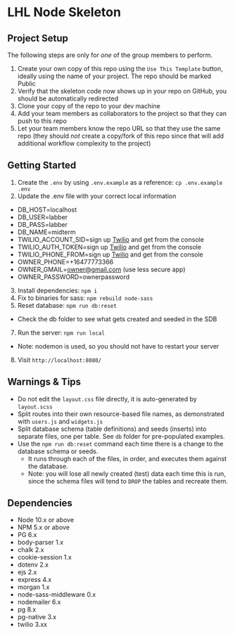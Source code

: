 # LHL Node Skeleton

## Project Setup

The following steps are only for _one_ of the group members to perform.

1. Create your own copy of this repo using the `Use This Template` button, ideally using the name of your project. The repo should be marked Public
2. Verify that the skeleton code now shows up in your repo on GitHub, you should be automatically redirected
3. Clone your copy of the repo to your dev machine
4. Add your team members as collaborators to the project so that they can push to this repo
5. Let your team members know the repo URL so that they use the same repo (they should _not_ create a copy/fork of this repo since that will add additional workflow complexity to the project)

## Getting Started

1. Create the `.env` by using `.env.example` as a reference: `cp .env.example .env`
2. Update the .env file with your correct local information

- DB_HOST=localhost
- DB_USER=labber
- DB_PASS=labber
- DB_NAME=midterm
- TWILIO_ACCOUNT_SID=sign up [Twilio](https://www.twilio.com/try-twilio) and get from the console
- TWILIO_AUTH_TOKEN=sign up [Twilio](https://www.twilio.com/try-twilio) and get from the console
- TWILIO_PHONE_FROM=sign up [Twilio](https://www.twilio.com/try-twilio) and get from the console
- OWNER_PHONE=+16477773366
- OWNER_GMAIL=owner@gmail.com (use less secure app)
- OWNER_PASSWORD=ownerpassword

3. Install dependencies: `npm i`
4. Fix to binaries for sass: `npm rebuild node-sass`
5. Reset database: `npm run db:reset`

- Check the db folder to see what gets created and seeded in the SDB

7. Run the server: `npm run local`

- Note: nodemon is used, so you should not have to restart your server

8. Visit `http://localhost:8080/`

## Warnings & Tips

- Do not edit the `layout.css` file directly, it is auto-generated by `layout.scss`
- Split routes into their own resource-based file names, as demonstrated with `users.js` and `widgets.js`
- Split database schema (table definitions) and seeds (inserts) into separate files, one per table. See `db` folder for pre-populated examples.
- Use the `npm run db:reset` command each time there is a change to the database schema or seeds.
  - It runs through each of the files, in order, and executes them against the database.
  - Note: you will lose all newly created (test) data each time this is run, since the schema files will tend to `DROP` the tables and recreate them.

## Dependencies

- Node 10.x or above
- NPM 5.x or above
- PG 6.x
- body-parser 1.x
- chalk 2.x
- cookie-session 1.x
- dotenv 2.x
- ejs 2.x
- express 4.x
- morgan 1.x
- node-sass-middleware 0.x
- nodemailer 6.x
- pg 8.x
- pg-native 3.x
- twilio 3.xx
